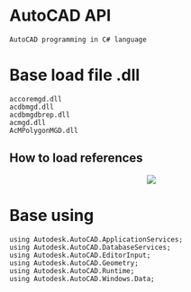# AutoCAD API
    AutoCAD programming in C# language

# Base load file .dll
    accoremgd.dll
    acdbmgd.dll
    acdbmgdbrep.dll
    acmgd.dll
    AcMPolygonMGD.dll
## How to load references
<p align="middle" width="400">
  <img src="./AutoCAD-API/loadReferences.gif">
</p>

# Base using
    using Autodesk.AutoCAD.ApplicationServices;
    using Autodesk.AutoCAD.DatabaseServices;
    using Autodesk.AutoCAD.EditorInput;
    using Autodesk.AutoCAD.Geometry;
    using Autodesk.AutoCAD.Runtime;
    using Autodesk.AutoCAD.Windows.Data;
